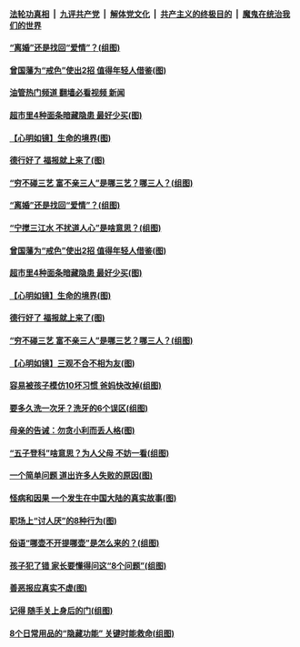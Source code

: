 ####  [法轮功真相](../../../../basic/blob/master/README.md?t=07141931) &nbsp;|&nbsp; [九评共产党](../../../../9ping.md/blob/master/README.md?t=07141931) &nbsp;|&nbsp; [解体党文化](../../../../jtdwh.md/blob/master/README.md?t=07141931)  &nbsp;|&nbsp; [共产主义的终极目的](../../../../gczydzjmd.md/blob/master/README.md?t=07141931) &nbsp;|&nbsp; [魔鬼在统治我们的世界](../../../../mgztzwmdsj.md/blob/master/README.md?t=07141931) 

#### [“离婚”还是找回“爱情”？(组图)](../pages/p8/1010794.md?t=07141931) 

#### [曾国藩为“戒色”使出2招 值得年轻人借鉴(图)](../pages/p8/1011578.md?t=07141931) 

#### [油管热门频道 翻墙必看视频 新闻](http://45.76.130.85:81/youtube.html?07141931)

#### [超市里4种面条暗藏隐患 最好少买(图)](../pages/p8/1011570.md?t=07141931) 

#### [【心明如镜】生命的境界(图)](../pages/p8/1011538.md?t=07141931) 

#### [德行好了 福报就上来了(图)](../pages/p8/1011487.md?t=07141931) 

#### [“穷不碰三艺 富不亲三人”是哪三艺？哪三人？(组图)](../pages/p8/1008774.md?t=07141931) 

#### [“离婚”还是找回“爱情”？(组图)](../pages/p8/1010794.md?t=07141931) 

#### [“宁搅三江水 不扰道人心”是啥意思？(组图)](../pages/p8/1010356.md?t=07141931) 

#### [曾国藩为“戒色”使出2招 值得年轻人借鉴(图)](../pages/p8/1011578.md?t=07141931) 

#### [超市里4种面条暗藏隐患 最好少买(图)](../pages/p8/1011570.md?t=07141931) 

#### [【心明如镜】生命的境界(图)](../pages/p8/1011538.md?t=07141931) 

#### [德行好了 福报就上来了(图)](../pages/p8/1011487.md?t=07141931) 

#### [“穷不碰三艺 富不亲三人”是哪三艺？哪三人？(组图)](../pages/p8/1008774.md?t=07141931) 

#### [【心明如镜】三观不合不相为友(图)](../pages/p8/1011451.md?t=07141931) 

#### [容易被孩子模仿10坏习惯 爸妈快改掉(组图)](../pages/p8/1010520.md?t=07141931) 

#### [要多久洗一次牙？洗牙的6个误区(组图)](../pages/p8/1010793.md?t=07141931) 

#### [母亲的告诫：勿贪小利而丢人格(图)](../pages/p8/1011170.md?t=07141931) 

#### [“五子登科”啥意思？为人父母 不妨一看(组图)](../pages/p8/1011388.md?t=07141931) 

#### [一个简单问题 道出许多人失败的原因(图)](../pages/p8/1011396.md?t=07141931) 

#### [怪病和因果 一个发生在中国大陆的真实故事(图)](../pages/p8/1011002.md?t=07141931) 

#### [职场上“讨人厌”的8种行为(图)](../pages/p8/1011361.md?t=07141931) 

#### [俗语“哪壶不开提哪壶”是怎么来的？(组图)](../pages/p8/1010836.md?t=07141931) 

#### [孩子犯了错 家长要懂得问这“8个问题”(组图)](../pages/p8/1011316.md?t=07141931) 

#### [善恶报应真实不虚(图)](../pages/p8/1002816.md?t=07141931) 

#### [记得 随手关上身后的门(组图)](../pages/p8/1010522.md?t=07141931) 

#### [8个日常用品的“隐藏功能” 关键时能救命(组图)](../pages/p8/1011205.md?t=07141931) 

<img src='http://gfw-breaker.win/goodnews/indexes/p8.md' width='0px' height='0px'/>
